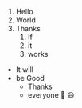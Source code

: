 1. Hello
2. World
3. Thanks
   1. If
   2. it
   3. works
* It will
* be Good
  * Thanks
  * everyone
  🌴 😄
